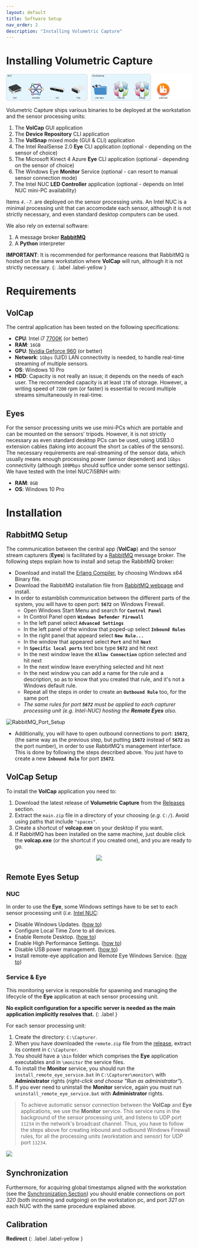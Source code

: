 ```yaml
---
layout: default
title: Software Setup
nav_order: 2
description: "Installing Volumetric Capture"
---
```

# Installing Volumetric Capture

![Installers](../assets/images/architecture/installation.jpg)

Volumetric Capture ships various binaries to be deployed at the workstation and the sensor processing units:

1. The **VolCap** GUI application
2. The **Device Repository** CLI application
3. The **VolSnap** mixed mode (GUI & CLI) application
4. The Intel RealSense 2.0 **Eye** CLI application (optional - depending on the sensor of choice)
5. The Microsoft Kinect 4 Azure **Eye** CLI application (optional - depending on the sensor of choice)
6. The Windows Eye **Monitor** Service (optional - can resort to manual sensor connection mode)
7. The Intel NUC **LED Controller** application (optional - depends on Intel NUC mini-PC availability)

Items _`4.-7`._ are deployed on the sensor processing units.
An Intel NUC is a minimal processing unit that can accomodate each sensor, although it is not strictly necessary, and even standard desktop computers can be used.

We also rely on external software:

1. A message broker [**RabbitMQ**](https://www.rabbitmq.com/)
2. A **Python** interpreter

**IMPORTANT**: It is recommended for performance reasons that RabbitMQ is hosted on the same workstation where **VolCap** will run, although it is not strictly necessary.
{: .label .label-yellow }

# Requirements

## VolCap
The central application has been tested on the following specifications:

- **CPU**: Intel i7 [7700K](https://ark.intel.com/products/97129/Intel-Core-i7-7700K-Processor-8M-Cache-up-to-4_50-GHz) (or better)
- **RAM**: `16GB`
- **GPU**: [Nvidia Geforce 960](https://www.geforce.com/hardware/desktop-gpus/geforce-gtx-960) (or better)
- **Network**: `1Gbps` (U/D) LAN connectivity is needed, to handle real-time streaming of multiple sensors.
- **OS**: Windows 10 Pro
- **HDD**: Capacity is not really an issue; it depends on the needs of each user. The recommended capacity is at least `1TB` of storage. However, a writing speed of `7200` rpm (or faster) is essential to record multiple streams simultaneously in real-time.

## Eyes

For the sensor processing units we use mini-PCs which are portable and can be mounted on the sensors' tripods.
However, it is not strictly necessary as even standard desktop PCs can be used, using USB3.0 extension cables (taking into account the short `1m` cables of the sensors).
The necessary requirements are real-streaming of the sensor data, which usually means enough processing power (sensor dependent) and `1Gbps` connectivity (although `100Mbps` should suffice under some sensor settings).
We have tested with the Intel NUC7i5BNH with:
- **RAM**: `8GB`
- **OS**: Windows 10 Pro

# Installation

## RabbitMQ Setup

The communication between the central app (**VolCap**) and the sensor stream capturers (**Eyes**) is facilitated by a [RabbitMQ](https://www.rabbitmq.com/) message broker. 
The following steps explain how to install and setup the RabbitMQ broker:

* Download and install the [Erlang Compiler](http://www.erlang.org/downloads), by choosing Windows x64 Binary file.
* Download the RabbitMQ installation file from [RabbitMQ webpage](https://www.rabbitmq.com/download.html) and install.
* In order to estamblish communication between the different parts of the system, you will have to open port: **`5672`** on Windows Firewall.
    * Open Windows Start Menu and search for **`Control Panel`** 
    * In Control Panel open **`Windows Defender Firewall`**
    * In the left panel select **`Advanced Settings`**
    * In the left panel of the window that poped-up select **`Inbound Rules`**
    * In the right panel that appeard select **`New Rule...`**
    * In the window that appeared select **`Port`** and hit **`Next`**
    * In **`Specific local ports`** text box type **`5672`** and hit next
    * In the next window leave the **`Allow Connection`** option selected and hit next
    * In the next window leave everything selected and hit next
    * In the next window you can add a name for the rule and a description, so as to know that you created that rule, and it's not a Windows default rule. 
    * Repeat all the steps in order to create an **`Outbound Rule`** too, for the same port
    * *The same rules for port **`5672`** must be applied to each capturer processing unit (e.g. Intel-NUC) hosting the **Remote Eyes** also.*

![RabbitMQ_Port_Setup](../assets/images/2018-07-16_14-29-34.gif)

* Additionally, you will have to open outbound connections to port: **`15672`**, (the same way as the previous step, but putting **`15672`** instead of **`5672`** as the port number), in order to use RabbitMQ's management interface. 
This is done by following the steps described above. You just have to create a new **`Inbound Rule`** for port **`15672`**.

## VolCap Setup

To install the **VolCap** application you need to:

1. Download the latest release of **Volumetric Capture** from the [Releases](https://github.com/VCL3D/VolumetricCapture/releases) section.
2. Extract the `main.zip` file in a directory of your choosing (_e.g._ `C:/`). Avoid using paths that include `"spaces"`.
3. Create a shortcut of **volcap.exe** on your desktop if you want.
4. If RabbitMQ has been installed on the same machine, just double click the **volcap.exe** (or the shortcut if you created one), and you are ready to go.

<p align="center">
    <img width=200 src="../../assets/images/release_dir_structure.png"/>
</p>

## Remote Eyes Setup

### NUC

In order to use the **Eye**, some Windows settings have to be set to each sensor processing unit (_i.e._ [Intel NUC](https://www.intel.com/content/www/us/en/products/boards-kits/nuc.html):

* Disable Windows Updates. ([how to](https://www.windowscentral.com/how-stop-updates-installing-automatically-windows-10))
* Configure Local Time Zone to all devices.
* Enable Remote Desktop. ([how to](https://docs.microsoft.com/en-us/windows-server/remote/remote-desktop-services/clients/remote-desktop-allow-access))
* Enable High Performance Settings. ([how to](https://www.howtogeek.com/240840/should-you-use-the-balanced-power-saver-or-high-performance-power-plan-on-windows/))
* Disable USB power management. ([how to](https://www.windowscentral.com/how-prevent-windows-10-turning-usb-devices))
* Install remote-eye application and Remote Eye Windows Service. ([how to](https://github.com/VCL3D/VolumetricCapture/wiki/Remote-Service))

### Service & Eye

This monitoring service is responsible for spawning and managing the lifecycle of the **Eye** application at each sensor processing unit.

**No explicit configuration for a specific server is needed as the main application implicitly resolves that.** 
{: .label }

For each sensor processing unit:

1. Create the directory: `C:\Capturer`.
2. When you have downloaded the `remote.zip` file from the [release](https://github.com/VCL3D/VolumetricCapture/releases), extract its content in `C:\Capturer`.
3. You should have a `\bin` folder which comprises the **Eye** application executables and in `\monitor` the service files.
4. To install the **Monitor** service, you should run the `install_remote_eye_service.bat` in `C:\Capturer\monitor\` with **Administrator** rights (_right-click and choose "Run as administrator"_).
5. If you ever need to uninstall the **Monitor** service, again you must run `uninstall_remote_eye_service.bat` with **Administrator** rights.

<!--![](https://raw.githubusercontent.com/VCL3D/VolumetricCapture/master/doc/2018-07-16_13-53-07.gif)-->

> To achieve automatic sensor connection between the **VolCap** and **Eye** applications, we use the **Monitor** service. 
This service runs in the background of the sensor processing unit, and listens to UDP port `11234` in the network's broadcast channel.
Thus, you have to follow the steps above for creating inbound and outbound Windows Firewall rules, for all the processing units (workstation and sensor) for UDP port `11234`.

![](../assets/images/2018-07-16_14-54-43.gif)


## Synchronization
Furthermore, for acquiring global timestamps aligned with the workstation (see the [Synchronization Section](../synchronization)) you should enable connections on port *320* (both incoming and outgoing) on the workstation pc, and port *321* on each NUC with the same procedure explained above.

## Calibration
**Redirect**
{: .label .label-yellow }

